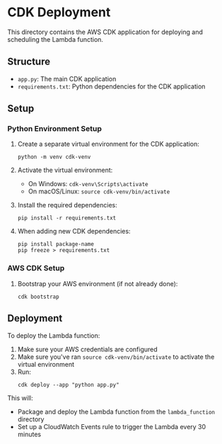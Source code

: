 # CDK Deployment

This directory contains the AWS CDK application for deploying and scheduling the Lambda function.

## Structure

- `app.py`: The main CDK application
- `requirements.txt`: Python dependencies for the CDK application

## Setup

### Python Environment Setup

1. Create a separate virtual environment for the CDK application:
   ```
   python -m venv cdk-venv
   ```

2. Activate the virtual environment:
   - On Windows: `cdk-venv\Scripts\activate`
   - On macOS/Linux: `source cdk-venv/bin/activate`

3. Install the required dependencies:
   ```
   pip install -r requirements.txt
   ```

4. When adding new CDK dependencies:
   ```
   pip install package-name
   pip freeze > requirements.txt
   ```

### AWS CDK Setup

1. Bootstrap your AWS environment (if not already done):
   ```
   cdk bootstrap
   ```

## Deployment

To deploy the Lambda function:

1. Make sure your AWS credentials are configured
2. Make sure you've ran `source cdk-venv/bin/activate` to activate the virtual environment
3. Run:
   ```
   cdk deploy --app "python app.py"
   ```

This will:
- Package and deploy the Lambda function from the `lambda_function` directory
- Set up a CloudWatch Events rule to trigger the Lambda every 30 minutes 